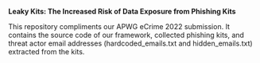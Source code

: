 <b>Leaky Kits: The Increased Risk of Data Exposure from Phishing Kits </b>

This repository compliments our APWG eCrime 2022 submission. It contains the source code of our framework, collected phishing kits, and threat actor email addresses (hardcoded_emails.txt and hidden_emails.txt) extracted from the kits. 
